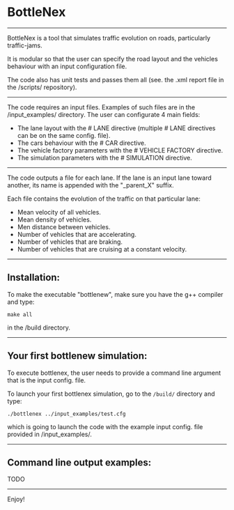 # BottleNex
--- 

BottleNex is a tool that simulates traffic evolution on roads, particularly traffic-jams.

It is modular so that the user can specify the road layout and the vehicles behaviour with an input configuration file.

The code also has unit tests and passes them all (see. the .xml report file in the /scripts/ repository).

---

The code requires an input files. Examples of such files are in the /input_examples/ directory. The user can configurate 4 main fields:

- The lane layout with the # LANE directive (multiple # LANE directives can be on the same config. file).
- The cars behaviour with the # CAR directive.
- The vehicle factory parameters with the # VEHICLE FACTORY directive.
- The simulation parameters with the # SIMULATION directive.

---

The code outputs a file for each lane. If the lane is an input lane toward another, its name is appended with the "_parent_X" suffix.

Each file contains the evolution of the traffic on that particular lane:

- Mean velocity of all vehicles.
- Mean density of vehicles.
- Men distance between vehicles.
- Number of vehicles that are accelerating.
- Number of vehicles that are braking.
- Number of vehicles that are cruising at a constant velocity.

---

## Installation:

To make the executable "bottlenew", make sure you have the g++ compiler and type:

```
make all
```
in the /build directory.

---

## Your first bottlenew simulation:

To execute bottlenex, the user needs to provide a command line argument that is the input config. file.

To launch your first bottlenex simulation, go to the `/build/` directory and type:

```
./bottlenex ../input_examples/test.cfg
```

which is going to launch the code with the example input config. file provided in /input_examples/.

---

## Command line output examples:

TODO

---

Enjoy!
